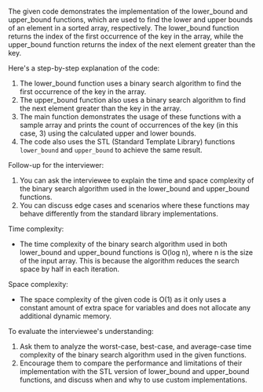 The given code demonstrates the implementation of the lower_bound and upper_bound functions, which are used to find the lower and upper bounds of an element in a sorted array, respectively. The lower_bound function returns the index of the first occurrence of the key in the array, while the upper_bound function returns the index of the next element greater than the key.

Here's a step-by-step explanation of the code:
1. The lower_bound function uses a binary search algorithm to find the first occurrence of the key in the array.
2. The upper_bound function also uses a binary search algorithm to find the next element greater than the key in the array.
3. The main function demonstrates the usage of these functions with a sample array and prints the count of occurrences of the key (in this case, 3) using the calculated upper and lower bounds.
4. The code also uses the STL (Standard Template Library) functions `lower_bound` and `upper_bound` to achieve the same result.

Follow-up for the interviewer:
1. You can ask the interviewee to explain the time and space complexity of the binary search algorithm used in the lower_bound and upper_bound functions.
2. You can discuss edge cases and scenarios where these functions may behave differently from the standard library implementations.

Time complexity:
- The time complexity of the binary search algorithm used in both lower_bound and upper_bound functions is O(log n), where n is the size of the input array. This is because the algorithm reduces the search space by half in each iteration.

Space complexity:
- The space complexity of the given code is O(1) as it only uses a constant amount of extra space for variables and does not allocate any additional dynamic memory.

To evaluate the interviewee's understanding:
1. Ask them to analyze the worst-case, best-case, and average-case time complexity of the binary search algorithm used in the given functions.
2. Encourage them to compare the performance and limitations of their implementation with the STL version of lower_bound and upper_bound functions, and discuss when and why to use custom implementations.
